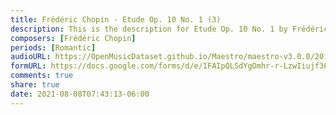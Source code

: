 ```yaml
---
title: Frédéric Chopin - Etude Op. 10 No. 1 (3)
description: This is the description for Etude Op. 10 No. 1 by Frédéric Chopin
composers: [Frédéric Chopin]
periods: [Romantic]
audioURL: https://OpenMusicDataset.github.io/Maestro/maestro-v3.0.0/2015/MIDI-Unprocessed_R1_D1-9-12_mid--AUDIO-from_mp3_12_R1_2015_wav--4.midi
formURL: https://docs.google.com/forms/d/e/1FAIpQLSdYgOmhr-r-LzwIiujf36Q8IgOwRSR8pFwNss8_MPVbKl1hxw/viewform
comments: true
share: true
date: 2021-08-08T07:43:13-06:00
---
```

